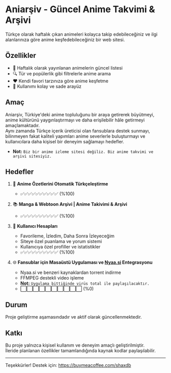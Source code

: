 # Aniarşiv - Güncel Anime Takvimi & Arşivi

Türkçe olarak haftalık çıkan animeleri kolayca takip edebileceğiniz ve ilgi alanlarınıza göre anime keşfedebileceğiniz bir web sitesi.

## Özellikler

- 📅 Haftalık olarak yayınlanan animelerin güncel listesi  
- 🔍 Tür ve popülerlik gibi filtrelerle anime arama  
- ❤️ Kendi favori tarzınıza göre anime keşfetme  
- 🌙 Kullanımı kolay ve sade arayüz

## Amaç

Aniarşiv, Türkiye'deki anime topluluğunu bir araya getirerek büyütmeyi, anime kültürünü yaygınlaştırmayı ve daha erişilebilir hâle getirmeyi amaçlamaktadır.  
Aynı zamanda Türkçe içerik üreticisi olan fansublara destek sunmayı, bilinmeyen fakat kaliteli yapımları anime severlerle buluşturmayı ve kullanıcılara daha kişisel bir deneyim sağlamayı hedefler.
- **Not:** `Biz bir anime izleme sitesi değiliz. Biz anime takvimi ve arşivi sitesiyiz.`

## Hedefler

1. 🔄 **Anime Özetlerini Otomatik Türkçeleştirme**  
   - ✅✅✅✅✅✅✅✅✅✅ (%100)

2. 📚 **Manga & Webtoon Arşivi | Anime Takivimi & Arşivi**  
   - ✅✅✅✅✅✅✅✅✅✅ (%100)

3. 👤 **Kullanıcı Hesapları**  
   - Favorileme, İzledim, Daha Sonra İzleyeceğim  
   - Siteye özel puanlama ve yorum sistemi  
   - Kullanıcıya özel profiller ve istatistikler  
   - ✅✅✅✅✅✅✅✅✅✅ (%100)

4. 🌐 **Fansublar için Masaüstü Uygulaması ve [Nyaa.si](https://nyaa.si) Entegrasyonu**  
   - Nyaa.si ve benzeri kaynaklardan torrent indirme  
   - FFMPEG destekli video işleme
   - **Not:** `Uygulama bittiğinde virüs total ile paylaşılacaktır.`
   - ⬜⬜⬜⬜⬜⬜⬜⬜⬜⬜ (%0)

## Durum

Proje geliştirme aşamasındadır ve aktif olarak güncellenmektedir.

## Katkı

Bu proje yalnızca kişisel kullanım ve deneyim amaçlı geliştirilmiştir.  
İleride planlanan özellikler tamamlandığında kaynak kodlar paylaşılabilir.

---

Teşekkürler!
Destek için: https://buymeacoffee.com/shaxdb
